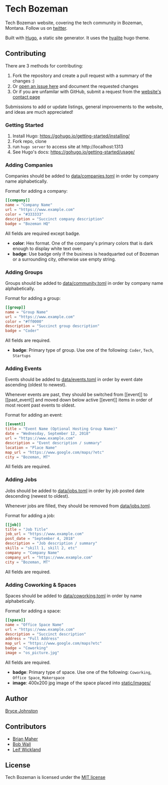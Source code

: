 # Tech Bozeman

Tech Bozeman website, covering the tech community in Bozeman, Montana. Follow us on [twitter](https://twitter.com/techbozeman).

Built with [Hugo](https://gohugo.io/), a static site generator. It uses the
[hyalite](https://github.com/techbozeman/hyalite) hugo theme.

## Contributing

There are 3 methods for contributing:
1. Fork the repository and create a pull request with a summary of the changes :)
2. Or [open an issue here](https://github.com/techbozeman/techbozeman/issues) and document the requested changes
3. Or if you are unfamilar with GitHub, submit a request from the [website's contact page](https://www.techbozeman.com/contact)

Submissions to add or update listings, general improvements to the website, and ideas are much appreciated!

### Getting Started

1. Install Hugo: https://gohugo.io/getting-started/installing/
2. Fork repo, clone
3. run `hugo server` to access site at http://localhost:1313
4. See Hugo's docs: https://gohugo.io/getting-started/usage/

### Adding Companies

Companies should be added to [data/companies.toml](data/companies.toml) in order by company name alphabetically.

Format for adding a company:
```toml
[[company]]
name = "Company Name"
url = "https://www.example.com"
color = "#333333"
description = "Succinct company description"
badge = "Bozeman HQ"
```

All fields are required except badge.

- **color**: Hex format. One of the company's primary colors that is dark enough to display white text over.
- **badge**: Use badge only if the business is headquarted out of Bozeman or a surrounding city, otherwise use empty string.

### Adding Groups

Groups should be added to [data/community.toml](data/community.toml) in order by company name alphabetically.

Format for adding a group:
```toml
[[group]]
name = "Group Name"
url = "https://www.example.com"
color = "#ff0000"
description = "Succinct group description"
badge = "Coder"
```

All fields are required.

- **badge**: Primary type of group. Use one of the following: `Coder`, `Tech`, `Startups`

### Adding Events

Events should be added to [data/events.toml](data/events.toml) in order by event date ascending (oldest to newest).

Whenever events are past, they should be switched from [[event]] to [[past_event]] and moved down below active [[event]] items in order of most recent past events to oldest.

Format for adding an event:
```toml
[[event]]
title = "Event Name (Optional Hosting Group Name)"
date = "Wednesday, September 12, 2018"
url = "https://www.example.com"
description = "Event description / summary"
location = "Place Name"
map_url = "https://www.google.com/maps/?etc"
city = "Bozeman, MT"
```

All fields are required.

### Adding Jobs

Jobs should be added to [data/jobs.toml](data/jobs.toml) in order by job posted date descending (newest to oldest).

Whenever jobs are filled, they should be removed from [data/jobs.toml](data/jobs.toml).

Format for adding a job:
```toml
[[job]]
title = "Job Title"
job_url = "https://www.example.com"
post_date = "September 4, 2018"
description = "Job description / summary"
skills = "skill 1, skill 2, etc"
company = "Company Name"
company_url = "https://www.example.com"
city = "Bozeman, MT"
```

All fields are required.

### Adding Coworking & Spaces

Spaces should be added to [data/coworking.toml](data/coworking.toml) in order by name alphabetically.

Format for adding a space:
```toml
[[space]]
name = "Office Space Name"
url = "https://www.example.com"
description = "Succinct description"
address = "Full Address"
map_url = "https://www.google.com/maps?etc"
badge = "Coworking"
image = "os_picture.jpg"
```

All fields are required.

- **badge**: Primary type of space. Use one of the following: `Coworking`, `Office Space`, `Makerspace`
- **image**: 400x200 jpg image of the space placed into [static/images/](static/images/)

## Author

[Bryce Johnston](https://github.com/beaorn)

## Contributors

- [Brian Maher](https://github.com/brianpmaher)
- [Bob Wall](https://github.com/BobWall23)
- [Leif Wickland](https://github.com/leifwickland)

## License

Tech Bozeman is licensed under the [MIT license](LICENSE.md)
